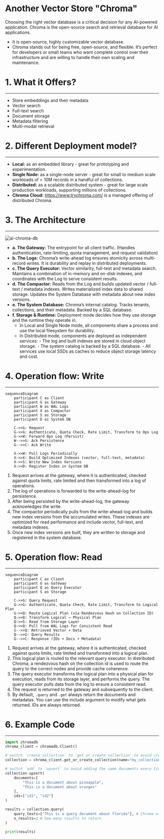 # Another Vector Store "Chroma"

Choosing the right vector database is a critical decision for any AI-powered application. Chroma is the open-source search and retrieval database for AI applications.

- It is open-source, highly customizable vector database.
- Chroma stands out for being free, open-source, and flexible. It’s perfect for developers or small teams who want complete control over their infrastructure and are willing to handle their own scaling and maintenance.

# 1. What it Offers?

---

- Store embeddings and their metadata
- Vector search
- Full-text search
- Document storage
- Metadata filtering
- Multi-modal retrieval

# 2. Different Deployment model?

---

- **Local:** as an embedded library - great for prototyping and experimentation.
- **Single Node:** as a single-node server - great for small to medium scale workloads of < 10M records in a handful of collections.
- **Distributed:** as a scalable distributed system - great for large scale production workloads, supporting millions of collections.
- **Chroma Cloud:** https://www.trychroma.com/ is a managed offering of distributed Chroma.

# 3. The Architecture

---

![ai-chroma-db](https://github.com/user-attachments/assets/9c1e7fcc-289d-4bd2-9a7f-5550df614e8f)


- **a. The Gateway:** The entrypoint for all client traffic. (Handles authentication, rate-limiting, quota management, and request validation)
- **b. The Logs:** Chroma’s write-ahead log ensures atomicity across multi-record writes. It is durability and replay in distributed deployments.
- **c. The Query Executor:** Vector similarity, full-text and metadata search. Maintains a combination of in-memory and on-disk indexes, and coordinates with the Log to serve consistent results.
- **d. The Compactor:** Reads from the Log and builds updated vector / full-text / metadata indexes. Writes materialized index data to shared storage. Updates the System Database with metadata about new index versions.
- **e. The System Database:** Chroma’s internal catalog. Tracks tenants, collections, and their metadata. Backed by a SQL database.
- **f. Storage & Runtime:** Deployment mode decides how they use storage and the runtime they operate in.
  - In Local and Single Node mode, all components share a process and use the local filesystem for durability.
  - In Distributed mode, components are deployed as independent services: - The log and built indexes are stored in cloud object storage. - The system catalog is backed by a SQL database. - All services use local SSDs as caches to reduce object storage latency and cost.

# 4. Operation flow: Write

---

```mermaid
sequenceDiagram
    participant C as Client
    participant G as Gateway
    participant W as WAL Logs
    participant X as Compactor
    participant S as Storage
    participant D as System DB

    C->>G: Request
    G->>G: Authenticate, Quota Check, Rate Limit, Transform to Ops Log
    G->>W: Forward Ops Log (Persist)
    W-->>G: Ack Persistence
    G-->>C: Ack Write

    X->>W: Pull Logs Periodically
    X->>X: Build Optimized Indexes (vector, full-text, metadata)
    X->>S: Write New Index Versions
    X->>D: Register Index in System DB

```

1. Request arrives at the gateway, where it is authenticated, checked against quota limits, rate limited and then transformed into a log of operations.
2. The log of operations is forwarded to the write-ahead-log for persistence.
3. After being persisted by the write-ahead-log, the gateway acknowledges the write.
4. The compactor periodically pulls from the write-ahead-log and builds new index versions from the accumulated writes. These indexes are optimized for read performance and include vector, full-text, and metadata indexes.
5. Once new index versions are built, they are written to storage and registered in the system database.

# 5. Operation flow: Read

---

```mermaid
sequenceDiagram
    participant C as Client
    participant G as Gateway
    participant Q as Query Executor
    participant S as Storage

    C->>G: Query Request
    G->>G: Authenticate, Quota Check, Rate Limit, Transform to Logical Plan
    G->>Q: Route Logical Plan (via Rendezvous Hash on Collection ID)
    Q->>Q: Transform Logical → Physical Plan
    Q->>S: Read from Storage Layer
    Q->>Q: Pull from WAL Logs for Consistent Read
    S-->>Q: Retrieved Vector + Data
    Q-->>G: Query Results
    G-->>C: Response (IDs + Docs + Metadata)

```

1. Request arrives at the gateway, where it is authenticated, checked against quota limits, rate limited and transformed into a logical plan.
2. This logical plan is routed to the relevant query executor. In distributed Chroma, a rendezvous hash on the collection id is used to route the query to the correct nodes and provide cache coherence.
3. The query executor transforms the logical plan into a physical plan for execution, reads from its storage layer, and performs the query. The query executor pulls data from the log to ensure a consistent read.
4. The request is returned to the gateway and subsequently to the client.
5. By default, `.query` and `.get` always return the documents and metadatas. You can use the include argument to modify what gets returned. IDs are always returned.

# 6. Example Code

---

```python
import chromadb
chroma_client = chromadb.Client()

# switch `create_collection` to `get_or_create_collection` to avoid creating a new collection every time
collection = chroma_client.get_or_create_collection(name="my_collection")

# switch `add` to `upsert` to avoid adding the same documents every time
collection.upsert(
    documents=[
        "This is a document about pineapple",
        "This is a document about oranges"
    ],
    ids=["id1", "id2"]
)

results = collection.query(
    query_texts=["This is a query document about florida"], # Chroma will embed this for you
    n_results=2 # how many results to return
)

print(results)

```
